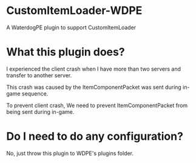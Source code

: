 # CustomItemLoader-WDPE
A WaterdogPE plugin to support CustomItemLoader

# What this plugin does?
I experienced the client crash when I have more than two servers and transfer to another server.

This crash was caused by the ItemComponentPacket was sent during in-game sequence.

To prevent client crash, We need to prevent ItemComponentPacket from being sent during in-game.

# Do I need to do any configuration?
No, just throw this plugin to WDPE's plugins folder.